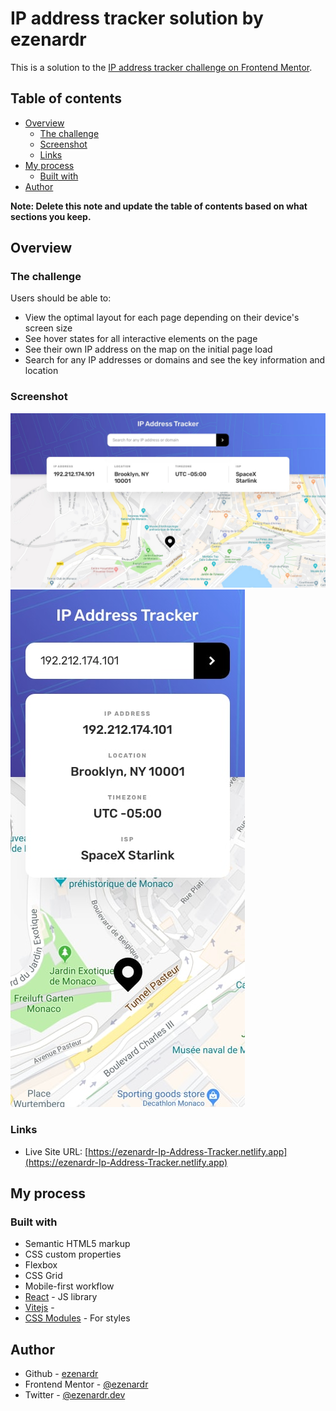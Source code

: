 # IP address tracker solution by ezenardr

This is a solution to the [IP address tracker challenge on Frontend Mentor](https://www.frontendmentor.io/challenges/ip-address-tracker-I8-0yYAH0).

## Table of contents

-   [Overview](#overview)
    -   [The challenge](#the-challenge)
    -   [Screenshot](#screenshot)
    -   [Links](#links)
-   [My process](#my-process)
    -   [Built with](#built-with)
-   [Author](#author)

**Note: Delete this note and update the table of contents based on what sections you keep.**

## Overview

### The challenge

Users should be able to:

-   View the optimal layout for each page depending on their device's screen size
-   See hover states for all interactive elements on the page
-   See their own IP address on the map on the initial page load
-   Search for any IP addresses or domains and see the key information and location

### Screenshot

![](./design/desktop-design.jpg)
![](./design/mobile-design.jpg)

### Links

-   Live Site URL: [https://ezenardr-Ip-Address-Tracker.netlify.app](https://ezenardr-Ip-Address-Tracker.netlify.app)

## My process

### Built with

-   Semantic HTML5 markup
-   CSS custom properties
-   Flexbox
-   CSS Grid
-   Mobile-first workflow
-   [React](https://reactjs.org/) - JS library
-   [Vitejs](https://nextjs.org/) -
-   [CSS Modules](https://github.com/css-modules/css-modules) - For styles

## Author

-   Github - [ezenardr](https://www.github.com/ezenardr)
-   Frontend Mentor - [@ezenardr](https://www.frontendmentor.io/profile/ezenardr)
-   Twitter - [@ezenardr.dev](https://www.twitter.com/ezenardr.dev)
